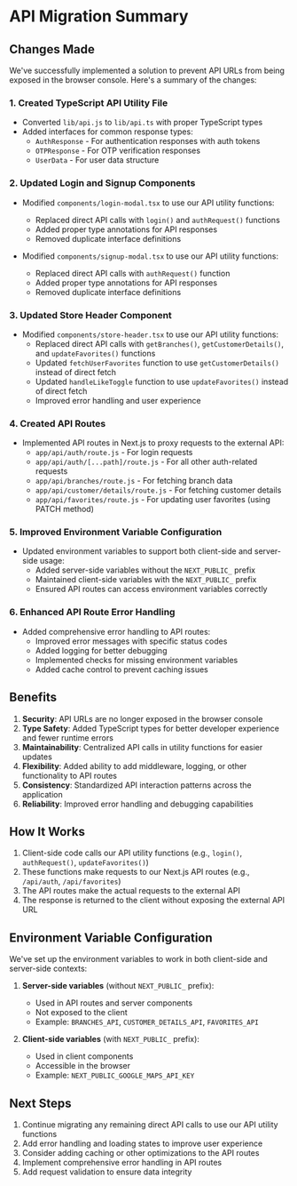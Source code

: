 # API Migration Summary

## Changes Made

We've successfully implemented a solution to prevent API URLs from being exposed in the browser console. Here's a summary of the changes:

### 1. Created TypeScript API Utility File

- Converted `lib/api.js` to `lib/api.ts` with proper TypeScript types
- Added interfaces for common response types:
  - `AuthResponse` - For authentication responses with auth tokens
  - `OTPResponse` - For OTP verification responses
  - `UserData` - For user data structure

### 2. Updated Login and Signup Components

- Modified `components/login-modal.tsx` to use our API utility functions:
  - Replaced direct API calls with `login()` and `authRequest()` functions
  - Added proper type annotations for API responses
  - Removed duplicate interface definitions

- Modified `components/signup-modal.tsx` to use our API utility functions:
  - Replaced direct API calls with `authRequest()` function
  - Added proper type annotations for API responses
  - Removed duplicate interface definitions

### 3. Updated Store Header Component

- Modified `components/store-header.tsx` to use our API utility functions:
  - Replaced direct API calls with `getBranches()`, `getCustomerDetails()`, and `updateFavorites()` functions
  - Updated `fetchUserFavorites` function to use `getCustomerDetails()` instead of direct fetch
  - Updated `handleLikeToggle` function to use `updateFavorites()` instead of direct fetch
  - Improved error handling and user experience

### 4. Created API Routes

- Implemented API routes in Next.js to proxy requests to the external API:
  - `app/api/auth/route.js` - For login requests
  - `app/api/auth/[...path]/route.js` - For all other auth-related requests
  - `app/api/branches/route.js` - For fetching branch data
  - `app/api/customer/details/route.js` - For fetching customer details
  - `app/api/favorites/route.js` - For updating user favorites (using PATCH method)

### 5. Improved Environment Variable Configuration

- Updated environment variables to support both client-side and server-side usage:
  - Added server-side variables without the `NEXT_PUBLIC_` prefix
  - Maintained client-side variables with the `NEXT_PUBLIC_` prefix
  - Ensured API routes can access environment variables correctly

### 6. Enhanced API Route Error Handling

- Added comprehensive error handling to API routes:
  - Improved error messages with specific status codes
  - Added logging for better debugging
  - Implemented checks for missing environment variables
  - Added cache control to prevent caching issues

## Benefits

1. **Security**: API URLs are no longer exposed in the browser console
2. **Type Safety**: Added TypeScript types for better developer experience and fewer runtime errors
3. **Maintainability**: Centralized API calls in utility functions for easier updates
4. **Flexibility**: Added ability to add middleware, logging, or other functionality to API routes
5. **Consistency**: Standardized API interaction patterns across the application
6. **Reliability**: Improved error handling and debugging capabilities

## How It Works

1. Client-side code calls our API utility functions (e.g., `login()`, `authRequest()`, `updateFavorites()`)
2. These functions make requests to our Next.js API routes (e.g., `/api/auth`, `/api/favorites`)
3. The API routes make the actual requests to the external API
4. The response is returned to the client without exposing the external API URL

## Environment Variable Configuration

We've set up the environment variables to work in both client-side and server-side contexts:

1. **Server-side variables** (without `NEXT_PUBLIC_` prefix):
   - Used in API routes and server components
   - Not exposed to the client
   - Example: `BRANCHES_API`, `CUSTOMER_DETAILS_API`, `FAVORITES_API`

2. **Client-side variables** (with `NEXT_PUBLIC_` prefix):
   - Used in client components
   - Accessible in the browser
   - Example: `NEXT_PUBLIC_GOOGLE_MAPS_API_KEY`

## Next Steps

1. Continue migrating any remaining direct API calls to use our API utility functions
2. Add error handling and loading states to improve user experience
3. Consider adding caching or other optimizations to the API routes
4. Implement comprehensive error handling in API routes
5. Add request validation to ensure data integrity 